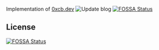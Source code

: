 Implementation of [0xcb.dev](https://0xcb.dev)
![Update blog](https://github.com/Conor-Burns/0xcb.dev/workflows/Update%20blog/badge.svg)
[![FOSSA Status](https://app.fossa.com/api/projects/git%2Bgithub.com%2FConor-Burns%2F0xcb.dev.svg?type=shield)](https://app.fossa.com/projects/git%2Bgithub.com%2FConor-Burns%2F0xcb.dev?ref=badge_shield)


## License
[![FOSSA Status](https://app.fossa.com/api/projects/git%2Bgithub.com%2FConor-Burns%2F0xcb.dev.svg?type=large)](https://app.fossa.com/projects/git%2Bgithub.com%2FConor-Burns%2F0xcb.dev?ref=badge_large)